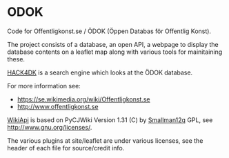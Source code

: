 ODOK
====

Code for Offentligkonst.se / ÖDOK (Öppen Databas för Offentlig Konst).

The project consists of a database, an open API, a webpage to display the database contents on a leaflet map along with various tools for mainitaining these.

[HACK4DK](https://github.com/lokal-profil/HACK4DK) is a search engine which looks at the ÖDOK database.

For more information see:
* https://se.wikimedia.org/wiki/Offentligkonst.se
* http://www.offentligkonst.se

[WikiApi](https://github.com/lokal-profil/ODOK/blob/master/tools/WikiApi.py) is based on PyCJWiki Version 1.31 (C) by [Smallman12q](https://en.wikipedia.org/wiki/User_talk:Smallman12q) GPL, see http://www.gnu.org/licenses/.

The various plugins at site/leaflet are under various licenses, see the header of each file for source/credit info.
